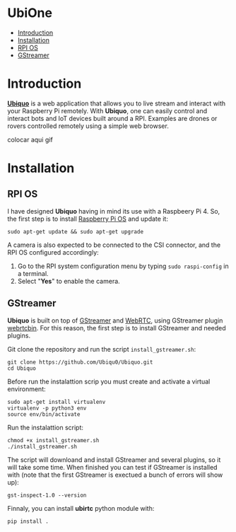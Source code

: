 # UbiOne


* [Introduction](https://github.com/Ubiqu0/Ubiquo/#introduction)<br>
* [Installation](https://github.com/Ubiqu0/Ubiquo/#installation)<br>
* [RPI OS](https://github.com/Ubiqu0/UbiOne/#rpi-os)<br>
* [GStreamer](https://github.com/Ubiqu0/UbiOne/#gstreamer)<br>



# Introduction

**[Ubiquo](https://ubiquo.net)** is a web application that allows you to live stream and interact with your Raspberry Pi remotely. With **Ubiquo**, one can easily control and interact bots and IoT devices built around a RPI.  Examples are drones or rovers controlled remotely using a simple web browser.

colocar aqui gif 


# Installation

## RPI OS

I have designed **Ubiquo** having in mind its use with a Raspbeery Pi 4. So, the first step is to install [Raspberry Pi OS](https://www.raspberrypi.com/software/operating-systems/) and update it:

```
sudo apt-get update && sudo apt-get upgrade
```

A camera is also expected to be connected to the CSI connector, and the RPI OS configured accordingly: 

1. Go to the RPI system configuration menu by typing ```sudo raspi-config``` in a terminal.
2. Select "**Yes**" to enable the camera.

## GStreamer


**Ubiquo** is built on top of [GStreamer](https://gitlab.freedesktop.org/gstreamer) and [WebRTC](https://webrtc.org/), using GStreamer plugin [webrtcbin](https://gstreamer.freedesktop.org/documentation/webrtc/index.html). For this reason, the first step is to install GStreamer and needed plugins. 

Git clone the repository and run the script ``install_gstreamer.sh``:

```
git clone https://github.com/Ubiqu0/Ubiquo.git
cd Ubiquo
```

Before run the instalattion scrip you must create and activate a virtual environment:

```
sudo apt-get install virtualenv
virtualenv -p python3 env
source env/bin/activate
```

Run the instalattion script:

```
chmod +x install_gstreamer.sh
./install_gstreamer.sh
```

The script will downloand and install GStreamer and several plugins, so it will take some time. When finished you can test if GStreamer is installed with (note that the first GStreamer is exectued a bunch of errors will show up):

```
gst-inspect-1.0 --version
```

Finnaly, you can install **ubirtc** python module with:

```
pip install .
```






